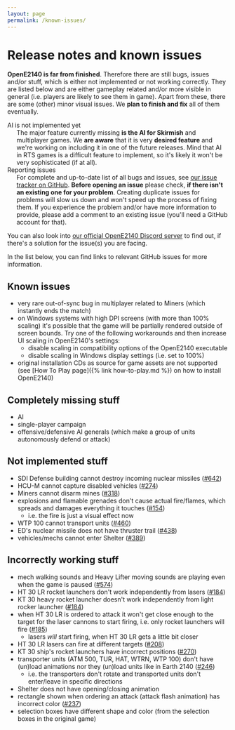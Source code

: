 ```yaml
---
layout: page
permalink: /known-issues/
---
```


# Release notes and known issues

**OpenE2140 is far from finished**. Therefore there are still bugs, issues and/or stuff, which is either not implemented or not working correctly. They are listed below and are either gameplay related and/or more visible in general (i.e. players are likely to see them in game). Apart from these, there are some (other) minor visual issues. We **plan to finish and fix** all of them eventually.

<article class="message is-warning">
    <div class="message-header">AI is not implemented yet</div>
    <div class="message-body">
        <div class="columns is-vcentered">
            <div class="column is-narrow is-hidden-mobile">
                <span class="icon has-text-warning is-large">
                    <i class="fas fa-exclamation-triangle fa-3x"></i>
                </span>
            </div>
            <div class="column">
                The major feature currently missing <strong>is the AI for Skirmish</strong> and multiplayer games. We <strong>are aware</strong> that it is very <strong>desired feature</strong> and we're working on including it in one of the future releases. Mind that AI in RTS games is a difficult feature to implement, so it's likely it won't be very sophisticated (if at all).
            </div>
        </div>
    </div>
</article>

<article class="message is-info">
    <div class="message-header">Reporting issues</div>
    <div class="message-body">
        <div class="columns is-vcentered">
            <div class="column is-narrow is-hidden-mobile">
                <span class="icon has-text-info is-medium">
                    <i class="fa-classic fa-solid fa-info fa-2x"></i>
                </span>
            </div>
            <div class="column">
                For complete and up-to-date list of all bugs and issues, see <a href="https://github.com/OpenE2140/OpenE2140/issues">our issue tracker on GitHub</a>. <strong>Before opening an issue</strong> please check, <strong>if there isn't an existing one for your problem</strong>. Creating duplicate issues for problems will slow us down and won't speed up the process of fixing them. If you experience the problem and/or have more information to provide, please add a comment to an existing issue (you'll need a GitHub account for that).
            </div>
        </div>
    </div>
</article>

You can also look into [our official OpenE2140 Discord server](https://discord.gg/KNcX5BxA37) to find out, if there's a solution for the issue(s) you are facing.

In the list below, you can find links to relevant GitHub issues for more information.

## Known issues

- very rare out-of-sync bug in multiplayer related to Miners (which instantly ends the match)
- on Windows systems with high DPI screens (with more than 100% scaling) it's possible that the game will be partially rendered outside of screen bounds. Try one of the following workarounds and then increase UI scaling in OpenE2140's settings:
    - disable scaling in compatibility options of the OpenE2140 executable
    - disable scaling in Windows display settings (i.e. set to 100%)
- original installation CDs as source for game assets are not supported (see [How To Play page]({% link how-to-play.md %}) on how to install OpenE2140)


## Completely missing stuff
- AI
- single-player campaign
- offensive/defensive AI generals (which make a group of units autonomously defend or attack)


## Not implemented stuff
- SDI Defense building cannot destroy incoming nuclear missiles ([#642](https://github.com/OpenE2140/OpenE2140/issues/642))
- HCU-M cannot capture disabled vehicles ([#274](https://github.com/OpenE2140/OpenE2140/issues/274))
- Miners cannot disarm mines ([#318](https://github.com/OpenE2140/OpenE2140/issues/318))
- explosions and flamable grenades don't cause actual fire/flames, which spreads and damages everything it touches ([#154](https://github.com/OpenE2140/OpenE2140/issues/154))
    - i.e. the fire is just a visual effect now
- WTP 100 cannot transport units ([#460](https://github.com/OpenE2140/OpenE2140/pull/460))
- ED's nuclear missile does not have thruster trail ([#438](https://github.com/OpenE2140/OpenE2140/issues/438))
- vehicles/mechs cannot enter Shelter ([#389](https://github.com/OpenE2140/OpenE2140/issues/389))


## Incorrectly working stuff
- mech walking sounds and Heavy Lifter moving sounds are playing even when the game is paused ([#574](https://github.com/OpenE2140/OpenE2140/issues/574))
- HT 30 LR rocket launchers don't work independently from lasers ([#184](https://github.com/OpenE2140/OpenE2140/issues/184))
- KT 30 heavy rocket launcher doesn't work independently from light rocker launcher ([#184](https://github.com/OpenE2140/OpenE2140/issues/184))
- when HT 30 LR is ordered to attack it won't get close enough to the target for the laser cannons to start firing, i.e. only rocket launchers will fire ([#185](https://github.com/OpenE2140/OpenE2140/issues/185))
    - lasers *will* start firing, when HT 30 LR gets a little bit closer
- HT 30 LR lasers can fire at different targets ([#208](https://github.com/OpenE2140/OpenE2140/issues/208))
- KT 30 ship's rocket launchers have incorrect positions ([#270](https://github.com/OpenE2140/OpenE2140/issues/270))
- transporter units (ATM 500, TUR, HAT, WTRN, WTP 100) don't have (un)load animations nor they (un)load units like in Earth 2140 ([#246](https://github.com/OpenE2140/OpenE2140/issues/246))
    - i.e. the transporters don't rotate and transported units don't enter/leave in specific directions
- Shelter does not have opening/closing animation
- rectangle shown when ordering an attack (attack flash animation) has incorrect color ([#237](https://github.com/OpenE2140/OpenE2140/issues/237))
- selection boxes have different shape and color (from the selection boxes in the original game)

